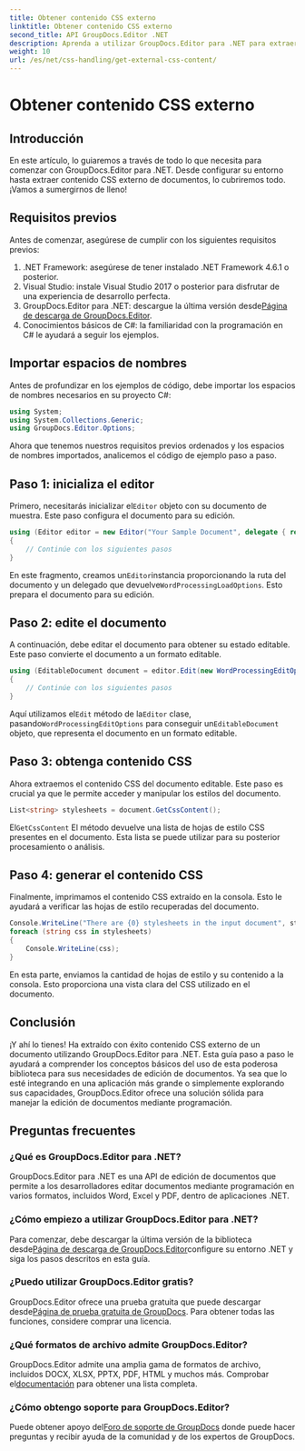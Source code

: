 ```yaml
---
title: Obtener contenido CSS externo
linktitle: Obtener contenido CSS externo
second_title: API GroupDocs.Editor .NET
description: Aprenda a utilizar GroupDocs.Editor para .NET para extraer contenido CSS externo de documentos con esta guía paso a paso. Perfecto para desarrolladores que integran documentos.
weight: 10
url: /es/net/css-handling/get-external-css-content/
---
```


# Obtener contenido CSS externo

## Introducción
En este artículo, lo guiaremos a través de todo lo que necesita para comenzar con GroupDocs.Editor para .NET. Desde configurar su entorno hasta extraer contenido CSS externo de documentos, lo cubriremos todo. ¡Vamos a sumergirnos de lleno!
## Requisitos previos
Antes de comenzar, asegúrese de cumplir con los siguientes requisitos previos:
1. .NET Framework: asegúrese de tener instalado .NET Framework 4.6.1 o posterior.
2. Visual Studio: instale Visual Studio 2017 o posterior para disfrutar de una experiencia de desarrollo perfecta.
3.  GroupDocs.Editor para .NET: descargue la última versión desde[Página de descarga de GroupDocs.Editor](https://releases.groupdocs.com/editor/net/).
4. Conocimientos básicos de C#: la familiaridad con la programación en C# le ayudará a seguir los ejemplos.
## Importar espacios de nombres
Antes de profundizar en los ejemplos de código, debe importar los espacios de nombres necesarios en su proyecto C#:
```csharp
using System;
using System.Collections.Generic;
using GroupDocs.Editor.Options;
```
Ahora que tenemos nuestros requisitos previos ordenados y los espacios de nombres importados, analicemos el código de ejemplo paso a paso.
## Paso 1: inicializa el editor
 Primero, necesitarás inicializar el`Editor` objeto con su documento de muestra. Este paso configura el documento para su edición.
```csharp
using (Editor editor = new Editor("Your Sample Document", delegate { return new WordProcessingLoadOptions(); }))
{
    // Continúe con los siguientes pasos
}
```
 En este fragmento, creamos un`Editor`instancia proporcionando la ruta del documento y un delegado que devuelve`WordProcessingLoadOptions`. Esto prepara el documento para su edición.
## Paso 2: edite el documento
A continuación, debe editar el documento para obtener su estado editable. Este paso convierte el documento a un formato editable.
```csharp
using (EditableDocument document = editor.Edit(new WordProcessingEditOptions()))
{
    // Continúe con los siguientes pasos
}
```
 Aquí utilizamos el`Edit` método de la`Editor` clase, pasando`WordProcessingEditOptions` para conseguir un`EditableDocument` objeto, que representa el documento en un formato editable.
## Paso 3: obtenga contenido CSS
Ahora extraemos el contenido CSS del documento editable. Este paso es crucial ya que le permite acceder y manipular los estilos del documento.
```csharp
List<string> stylesheets = document.GetCssContent();
```
 El`GetCssContent` El método devuelve una lista de hojas de estilo CSS presentes en el documento. Esta lista se puede utilizar para su posterior procesamiento o análisis.
## Paso 4: generar el contenido CSS
Finalmente, imprimamos el contenido CSS extraído en la consola. Esto le ayudará a verificar las hojas de estilo recuperadas del documento.
```csharp
Console.WriteLine("There are {0} stylesheets in the input document", stylesheets.Count);
foreach (string css in stylesheets)
{
    Console.WriteLine(css);
}
```
En esta parte, enviamos la cantidad de hojas de estilo y su contenido a la consola. Esto proporciona una vista clara del CSS utilizado en el documento.
## Conclusión
¡Y ahí lo tienes! Ha extraído con éxito contenido CSS externo de un documento utilizando GroupDocs.Editor para .NET. Esta guía paso a paso le ayudará a comprender los conceptos básicos del uso de esta poderosa biblioteca para sus necesidades de edición de documentos. Ya sea que lo esté integrando en una aplicación más grande o simplemente explorando sus capacidades, GroupDocs.Editor ofrece una solución sólida para manejar la edición de documentos mediante programación.
## Preguntas frecuentes
### ¿Qué es GroupDocs.Editor para .NET?
GroupDocs.Editor para .NET es una API de edición de documentos que permite a los desarrolladores editar documentos mediante programación en varios formatos, incluidos Word, Excel y PDF, dentro de aplicaciones .NET.
### ¿Cómo empiezo a utilizar GroupDocs.Editor para .NET?
 Para comenzar, debe descargar la última versión de la biblioteca desde[Página de descarga de GroupDocs.Editor](https://releases.groupdocs.com/editor/net/)configure su entorno .NET y siga los pasos descritos en esta guía.
### ¿Puedo utilizar GroupDocs.Editor gratis?
 GroupDocs.Editor ofrece una prueba gratuita que puede descargar desde[Página de prueba gratuita de GroupDocs](https://releases.groupdocs.com/). Para obtener todas las funciones, considere comprar una licencia.
### ¿Qué formatos de archivo admite GroupDocs.Editor?
 GroupDocs.Editor admite una amplia gama de formatos de archivo, incluidos DOCX, XLSX, PPTX, PDF, HTML y muchos más. Comprobar el[documentación](https://tutorials.groupdocs.com/editor/net/) para obtener una lista completa.
### ¿Cómo obtengo soporte para GroupDocs.Editor?
 Puede obtener apoyo del[Foro de soporte de GroupDocs](https://forum.groupdocs.com/c/editor/20) donde puede hacer preguntas y recibir ayuda de la comunidad y de los expertos de GroupDocs.